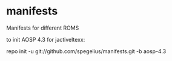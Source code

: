 manifests
=========

Manifests for different ROMS

to init AOSP 4.3 for jactiveltexx:

repo init -u git://github.com/spegelius/manifests.git -b aosp-4.3
